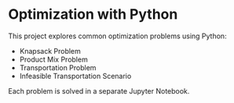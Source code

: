 # Optimization with Python

This project explores common optimization problems using Python:

-  Knapsack Problem
-  Product Mix Problem
-  Transportation Problem
-  Infeasible Transportation Scenario

Each problem is solved in a separate Jupyter Notebook.
